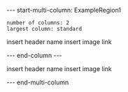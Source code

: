 
  --- start-multi-column: ExampleRegion1  
```column-settings  
number of columns: 2  
largest column: standard  
```

insert header name
insert image link

--- end-column ---

insert header name
insert image link

--- end-multi-column
